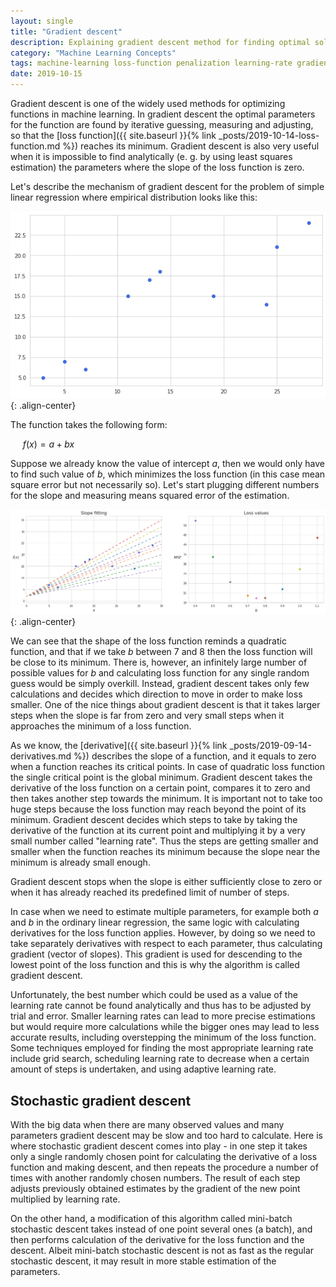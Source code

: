 ```yaml
---
layout: single
title: "Gradient descent"
description: Explaining gradient descent method for finding optimal solution
category: "Machine Learning Concepts"
tags: machine-learning loss-function penalization learning-rate gradient slope 
date: 2019-10-15
---
```


Gradient descent is one of the widely used methods for optimizing functions in machine learning. In gradient descent the optimal parameters for the function are found by iterative guessing, measuring and adjusting, so that the [loss function]({{ site.baseurl }}{% link _posts/2019-10-14-loss-function.md %}) reaches its minimum. Gradient descent is also very useful when it is impossible to find analytically (e. g. by using least squares estimation) the parameters where the slope of the loss function is zero.

Let's describe the mechanism of gradient descent for the problem of simple linear regression where empirical distribution looks like this:

![](/assets/images/concepts/some_linear_distribution.png){: .align-center}

The function takes the following form:

&nbsp;&nbsp;&nbsp;&nbsp;
$f(x) = a + bx$

Suppose we already know the value of intercept $a$, then we would only have to find such value of $b$, which minimizes the loss function (in this case mean square error but not necessarily so). Let's start plugging different numbers for the slope and measuring means squared error of the estimation.

![](/assets/images/concepts/loss_values_and_slope.png){: .align-center}

We can see that the shape of the loss function reminds a quadratic function, and that if we take $b$ between 7 and 8 then the loss function will be close to its minimum. There is, however, an infinitely large number of possible values for $b$ and calculating loss function for any single random guess would be simply overkill. Instead, gradient descent takes only few calculations and decides which direction to move in order to make loss smaller. One of the nice things about gradient descent is that it takes larger steps when the slope is far from zero and very small steps when it approaches the minimum of a loss function.

As we know, the [derivative]({{ site.baseurl }}{% link _posts/2019-09-14-derivatives.md %}) describes the slope of a function, and it equals to zero when a function reaches its critical points. In case of quadratic loss function the single critical point is the global minimum. Gradient descent takes the derivative of the loss function on a certain point, compares it to zero and then takes another step towards the minimum. It is important not to take too huge steps because the loss function may reach beyond the point of its minimum. Gradient descent decides which steps to take by taking the derivative of the function at its current point and multiplying it by a very small number called "learning rate". Thus the steps are getting smaller and smaller when the function reaches its minimum because the slope near the minimum is already small enough.

Gradient descent stops when the slope is either sufficiently close to zero or when it has already reached its predefined limit of number of steps.

In case when we need to estimate multiple parameters, for example both $a$ and $b$ in the ordinary linear regression, the same logic with calculating derivatives for the loss function applies. However, by doing so we need to take separately derivatives with respect to each parameter, thus calculating gradient (vector of slopes). This gradient is used for descending to the lowest point of the loss function and this is why the algorithm is called gradient descent.

Unfortunately, the best number which could be used as a value of the learning rate cannot be found analytically and thus has to be adjusted by trial and error. Smaller learning rates can lead to more precise estimations but would require more calculations while the bigger ones may lead to less accurate results, including overstepping the minimum of the loss function. Some techniques employed for finding the most appropriate learning rate include grid search, scheduling learning rate to decrease when a certain amount of steps is undertaken, and using adaptive learning rate.

## Stochastic gradient descent

With the big data when there are many observed values and many parameters gradient descent may be slow and too hard to calculate. Here is where stochastic gradient descent comes into play - in one step it takes only a single randomly chosen point for calculating the derivative of a loss function and making descent, and then repeats the procedure a number of times with another randomly chosen numbers. The result of each step adjusts previously obtained estimates by the gradient of the new point multiplied by learning rate.

On the other hand, a modification of this algorithm called mini-batch stochastic descent takes instead of one point several ones (a batch), and then performs calculation of the derivative for the loss function and the descent. Albeit mini-batch stochastic descent is not as fast as the regular stochastic descent, it may result in more stable estimation of the parameters.

